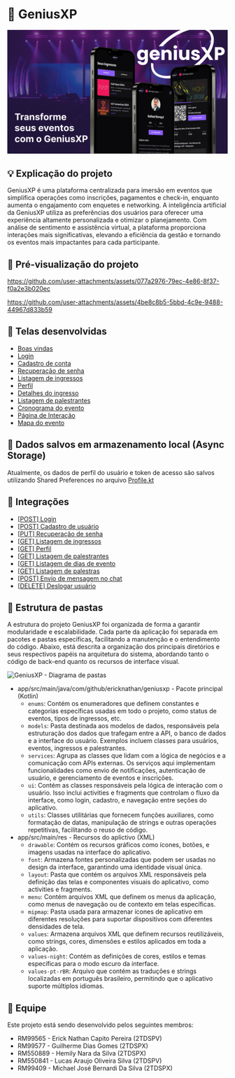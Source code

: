 # 🎫 GeniusXP

![Capa](.github/cover.png)

## 💡 Explicação do projeto
GeniusXP é uma plataforma centralizada para imersão em eventos que simplifica operações como inscrições, pagamentos e check-in, enquanto aumenta o engajamento com enquetes e networking. A inteligência artificial da GeniusXP utiliza as preferências dos usuários para oferecer uma experiência altamente personalizada e otimizar o planejamento. Com análise de sentimento e assistência virtual, a plataforma proporciona interações mais significativas, elevando a eficiência da gestão e tornando os eventos mais impactantes para cada participante.

## 🎥 Pré-visualização do projeto
https://github.com/user-attachments/assets/077a2976-79ec-4e86-8f37-f0a2e3b020ec

https://github.com/user-attachments/assets/4be8c8b5-5bbd-4c9e-9488-44967d833b59

## 📱 Telas desenvolvidas
- [Boas vindas](./app/src/main/res/layout/activity_welcome.xml)
- [Login](./app/src/main/res/layout/activity_signin.xml)
- [Cadastro de conta](./app/src/main/res/layout/activity_signup.xml)
- [Recuperação de senha](./app/src/main/res/layout/activity_recover_password.xml)
- [Listagem de ingressos](./app/src/main/res/layout/fragment_tickets.xml)
- [Perfil](./app/src/main/res/layout/fragment_profile.xml)
- [Detalhes do ingresso](./app/src/main/res/layout/activity_ticket_details.xml)
- [Listagem de palestrantes](./app/src/main/res/layout/fragment_speakers.xml)
- [Cronograma do evento](./app/src/main/res/layout/fragment_schedule.xml)
- [Página de Interação](./app/src/main/res/layout/fragment_interaction.xml)
- [Mapa do evento](./app/src/main/res/layout/fragment_map.xml)

## 🎲 Dados salvos em armazenamento local (Async Storage)
Atualmente, os dados de perfil do usuário e token de acesso são salvos utilizando Shared Preferences no arquivo [Profile.kt](./app/src/main/java/com/github/ericknathan/geniusxp/services/Profile.kt#L17)

## 🔗 Integrações
- [[POST] Login](./app/src/main/java/com/github/ericknathan/geniusxp/ui/activity/SignInActivity.kt#L70)
- [[POST] Cadastro de usuário](./app/src/main/java/com/github/ericknathan/geniusxp/ui/activity/SignUpActivity.kt#L104)
- [[PUT] Recuperação de senha](./app/src/main/java/com/github/ericknathan/geniusxp/ui/activity/RecoverPasswordActivity.kt#L46)
- [[GET] Listagem de ingressos](./app/src/main/java/com/github/ericknathan/geniusxp/ui/fragments/TicketsFragment.kt#L35)
- [[GET] Perfil](./app/src/main/java/com/github/ericknathan/geniusxp/services/Profile.kt#L25)
- [[GET] Listagem de palestrantes](./app/src/main/java/com/github/ericknathan/geniusxp/ui/fragments/SpeakersFragment.kt#L45)
- [[GET] Listagem de dias de evento](./app/src/main/java/com/github/ericknathan/geniusxp/ui/fragments/ScheduleFragment.kt#L47)
- [[GET] Listagem de palestras](./app/src/main/java/com/github/ericknathan/geniusxp/ui/fragments/ScheduleFragment.kt#L92)
- [[POST] Envio de mensagem no chat](./app/src/main/java/com/github/ericknathan/geniusxp/ui/fragments/InteractionFragment.kt#L73)
- [[DELETE] Deslogar usuário](./app/src/main/java/com/github/ericknathan/geniusxp/ui/fragments/ProfileFragment.kt#L95)

## 📂 Estrutura de pastas
A estrutura do projeto GeniusXP foi organizada de forma a garantir modularidade e escalabilidade. Cada parte da aplicação foi separada em pacotes e pastas específicas, facilitando a manutenção e o entendimento do código. Abaixo, está descrita a organização dos principais diretórios e seus respectivos papéis na arquitetura do sistema, abordando tanto o código de back-end quanto os recursos de interface visual.

![GeniusXP - Diagrama de pastas](https://github.com/user-attachments/assets/d2e7a244-8c53-4d13-847e-77aaec3986ec)

- app/src/main/java/com/github/ericknathan/geniusxp - Pacote principal (Kotlin)
    - `enums`: Contém os enumeradores que definem constantes e categorias específicas usadas em todo o projeto, como status de eventos, tipos de ingressos, etc.
    - `models`: Pasta destinada aos modelos de dados, responsáveis pela estruturação dos dados que trafegam entre a API, o banco de dados e a interface do usuário. Exemplos incluem classes para usuários, eventos, ingressos e palestrantes.
    - `services`: Agrupa as classes que lidam com a lógica de negócios e a comunicação com APIs externas. Os serviços aqui implementam funcionalidades como envio de notificações, autenticação de usuário, e gerenciamento de eventos e inscrições.
    - `ui`: Contém as classes responsáveis pela lógica de interação com o usuário. Isso inclui activities e fragments que controlam o fluxo da interface, como login, cadastro, e navegação entre seções do aplicativo.
    - `utils`: Classes utilitárias que fornecem funções auxiliares, como formatação de datas, manipulação de strings e outras operações repetitivas, facilitando o reuso de código.
- app/src/main/res - Recursos do aplictivo (XML)
    - `drawable`: Contém os recursos gráficos como ícones, botões, e imagens usadas na interface do aplicativo.
    - `font`: Armazena fontes personalizadas que podem ser usadas no design da interface, garantindo uma identidade visual única.
    - `layout`: Pasta que contém os arquivos XML responsáveis pela definição das telas e componentes visuais do aplicativo, como activities e fragments.
    - `menu`: Contém arquivos XML que definem os menus da aplicação, como menus de navegação ou de contexto em telas específicas.
    - `mipmap`: Pasta usada para armazenar ícones de aplicativo em diferentes resoluções para suportar dispositivos com diferentes densidades de tela.
    - `values`: Armazena arquivos XML que definem recursos reutilizáveis, como strings, cores, dimensões e estilos aplicados em toda a aplicação.
    - `values-night`: Contém as definições de cores, estilos e temas específicas para o modo escuro da interface.
    - `values-pt-rBR`: Arquivo que contém as traduções e strings localizadas em português brasileiro, permitindo que o aplicativo suporte múltiplos idiomas.

## 👥 Equipe
Este projeto está sendo desenvolvido pelos seguintes membros:

- RM99565 - Erick Nathan Capito Pereira (2TDSPV)
- RM99577 - Guilherme Dias Gomes (2TDSPX)
- RM550889 - Hemily Nara da Silva (2TDSPX)
- RM550841 - Lucas Araujo Oliveira Silva (2TDSPV)
- RM99409 - Michael José Bernardi Da Silva (2TDSPX)
